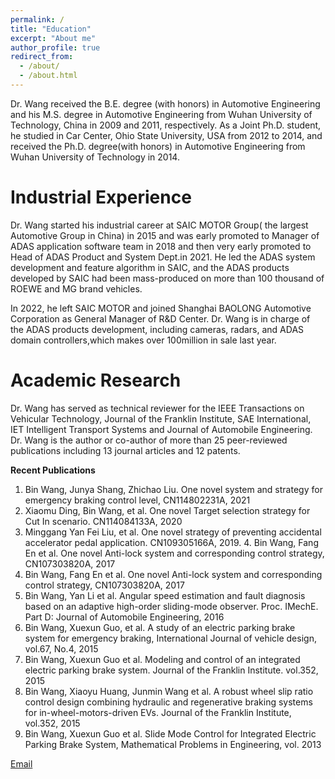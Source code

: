 ```yaml
---
permalink: /
title: "Education"
excerpt: "About me"
author_profile: true
redirect_from: 
  - /about/
  - /about.html
---
```


Dr. Wang received the B.E. degree (with honors) in Automotive Engineering and his M.S. degree in Automotive Engineering from Wuhan University of Technology, China in 2009 and 2011, respectively. As a Joint Ph.D. student, he studied in Car Center, Ohio State University, USA from 2012 to 2014, and received the Ph.D. degree(with honors) in Automotive Engineering from Wuhan University of Technology in 2014.

Industrial Experience
======

Dr. Wang started his industrial career at SAIC MOTOR Group( the largest Automotive Group in China) in 2015 and was early promoted to Manager of ADAS application software team in 2018 and then very early promoted to Head of ADAS Product and System Dept.in 2021. He led the ADAS system development and feature algorithm in SAIC, and the ADAS products developed by SAIC had been mass-produced on more than 100 thousand of ROEWE and MG brand vehicles. 

In 2022, he left SAIC MOTOR and joined Shanghai BAOLONG Automotive Corporation as General Manager of R&D Center. Dr. Wang is in charge of the ADAS products development, including cameras, radars, and ADAS domain controllers,which makes over 100million in sale last year.

Academic Research
======
Dr. Wang has served as technical reviewer for the IEEE Transactions on Vehicular Technology, Journal of the Franklin Institute, SAE International, IET Intelligent Transport Systems and Journal of Automobile Engineering. Dr. Wang is the author or co-author of more than 25 peer-reviewed publications including 13 journal articles and 12 patents.

**Recent Publications**
1. Bin Wang, Junya Shang, Zhichao Liu. One novel system and strategy for emergency braking control level, CN114802231A, 2021
2. Xiaomu Ding, Bin Wang, et al. One novel Target selection strategy for Cut In scenario. CN114084133A, 2020
3. Minggang Yan Fei Liu, et al. One novel strategy of preventing accidental accelerator pedal application. CN109305166A, 2019. 4. Bin Wang, Fang En et al. One novel Anti-lock system and corresponding control strategy, CN107303820A, 2017
4. Bin Wang, Fang En et al. One novel Anti-lock system and corresponding control strategy, CN107303820A, 2017
5. Bin Wang, Yan Li et al. Angular speed estimation and fault diagnosis based on an adaptive high-order
sliding-mode observer. Proc. IMechE. Part D: Journal of Automobile Engineering, 2016
6. Bin Wang, Xuexun Guo, et al. A study of an electric parking brake system for emergency braking, International
Journal of vehicle design, vol.67, No.4, 2015
7. Bin Wang, Xuexun Guo et al. Modeling and control of an integrated electric parking brake system. Journal of the
Franklin Institute. vol.352, 2015
8. Bin Wang, Xiaoyu Huang, Junmin Wang et al. A robust wheel slip ratio control design combining hydraulic and
regenerative braking systems for in-wheel-motors-driven EVs. Journal of the Franklin Institute, vol.352, 2015
9. Bin Wang, Xuexun Guo et al. Slide Mode Control for Integrated Electric Parking Brake System, Mathematical
Problems in Engineering, vol. 2013


[Email](mailto:wangbin@chinabaolong.net)
